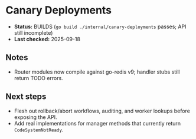 # Canary Deployments

- **Status:** BUILDS (`go build ./internal/canary-deployments` passes; API still incomplete)
- **Last checked:** 2025-09-18

## Notes
- Router modules now compile against go-redis v9; handler stubs still return TODO errors.

## Next steps
- Flesh out rollback/abort workflows, auditing, and worker lookups before exposing the API.
- Add real implementations for manager methods that currently return `CodeSystemNotReady`.
